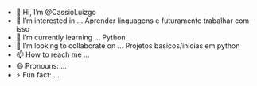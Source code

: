 - 👋 Hi, I’m @CassioLuizgo
- 👀 I’m interested in ... Aprender linguagens e futuramente trabalhar com isso
- 🌱 I’m currently learning ... Python
- 💞️ I’m looking to collaborate on ... Projetos basicos/inicias em python
- 📫 How to reach me ...
- 😄 Pronouns: ...
- ⚡ Fun fact: ...

<!---
CassioLuizgo/CassioLuizgo is a ✨ special ✨ repository because its `README.md` (this file) appears on your GitHub profile.
You can click the Preview link to take a look at your changes.
--->

